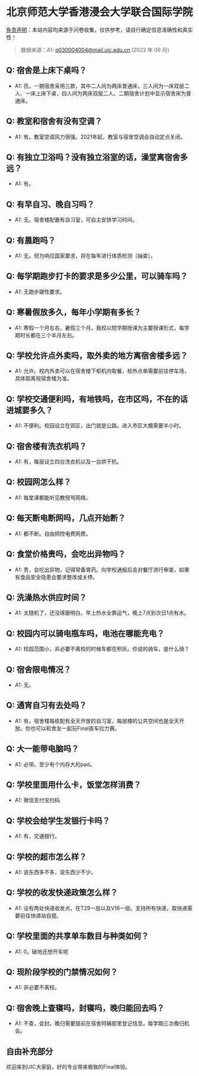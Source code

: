 # 北京师范大学香港浸会大学联合国际学院

[免责声明](https://colleges.chat/#_3)：本站内容均来源于问卷收集，仅供参考，请自行确定信息准确性和真实性！

> 数据来源：A1: q030004004@mail.uic.edu.cn (2022 年 06 月)

## Q: 宿舍是上床下桌吗？

- A1: 否。一期宿舍采用三款，其中二人间为两床普通床，三人间为一床双层二人、一床上床下桌，四人间为两床双层二人。二期宿舍计划中显示宿舍床为普通床。

## Q: 教室和宿舍有没有空调？

- A1: 有。教室空调风力很强。2021年起，教室与宿舍空调会自动定点关闭。

## Q: 有独立卫浴吗？没有独立浴室的话，澡堂离宿舍多远？

- A1: 有。

## Q: 有早自习、晚自习吗？

- A1: 无。宿舍楼配置有自习室，可自主安排学习时间。

## Q: 有晨跑吗？

- A1: 无。但为响应国家要求，将在每年进行体质检测（抽查）。

## Q: 每学期跑步打卡的要求是多少公里，可以骑车吗？

- A1: 无跑步硬性要求。

## Q: 寒暑假放多久，每年小学期有多长？

- A1: 寒假一个月左右，暑假三个月。我校以短学期授课为主要授课形式，每学期时长都在三个半月左右。

## Q: 学校允许点外卖吗，取外卖的地方离宿舍楼多远？

- A1: 允许。校内外卖可以在宿舍楼下柜机内取餐，校外点单需要前往停车场，具体距离视宿舍楼为准。

## Q: 学校交通便利吗，有地铁吗，在市区吗，不在的话进城要多久？

- A1: 不便利。校园设立在郊区，出门就是公路。进入市区大概需要半小时。

## Q: 宿舍楼有洗衣机吗？

- A1: 有，每层设立四台洗衣机以及一台烘干机。

## Q: 校园网怎么样？

- A1: 每堂课都能听见教授骂网络。

## Q: 每天断电断网吗，几点开始断？

- A1: 都不断。自由把控电费网费。

## Q: 食堂价格贵吗，会吃出异物吗？

- A1: 贵，会吃出异物，记得常备胃药。向学校通报后会对餐厅进行审查，如果有食品安全隐患会要求整改或关停。

## Q: 洗澡热水供应时间？

- A1: 太随机了，还没琢磨明白。早上热水全靠运气，晚上7点到次日1点有水。

## Q: 校园内可以骑电瓶车吗，电池在哪能充电？

- A1: 校园范围小，非必要不离校的时候车都在积灰。你说的骑车，是什么骑？

## Q: 宿舍限电情况？

- A1: 无。

## Q: 通宵自习有去处吗？

- A1: 有。宿舍楼每栋配有全天开放的自习室，每层楼的公共空间也是全天开放。你也可以和舍友一起玩Final夜车拉力赛。

## Q: 大一能带电脑吗？

- A1: 必带。至少有个内存大的pad。

## Q: 学校里面用什么卡，饭堂怎样消费？

- A1: 微信支付宝扫码

## Q: 学校会给学生发银行卡吗？

- A1: 有，交通银行。

## Q: 学校的超市怎么样？

- A1: 说东西多不多，说东西少不少。

## Q: 学校的收发快递政策怎么样？

- A1: 设有两处快递收发点，在T29一层以及V16一层。支持所有快递，取快递需要前往快递站自提。

## Q: 学校里面的共享单车数目与种类如何？

- A1: 0。破地还想开车呢

## Q: 现阶段学校的门禁情况如何？

- A1: 非必要不离校。

## Q: 宿舍晚上查寝吗，封寝吗，晚归能回去吗？

- A1: 不查，会封。晚归需要提前在宿舍阿姨那里登记信息，每学期三次晚归机会。

## 自由补充部分

欢迎来到UIC大家庭，好的专业带来极致的Final体验。